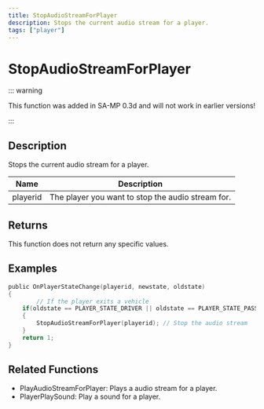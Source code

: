 ```yaml
---
title: StopAudioStreamForPlayer
description: Stops the current audio stream for a player.
tags: ["player"]
---
```


# StopAudioStreamForPlayer

<TagLinks />

::: warning

This function was added in SA-MP 0.3d and will not work in earlier versions!

:::

## Description

Stops the current audio stream for a player.

| Name     | Description                                       |
| -------- | ------------------------------------------------- |
| playerid | The player you want to stop the audio stream for. |

## Returns

This function does not return any specific values.

## Examples

```c
public OnPlayerStateChange(playerid, newstate, oldstate)
{
        // If the player exits a vehicle
	if(oldstate == PLAYER_STATE_DRIVER || oldstate == PLAYER_STATE_PASSENGER)
	{
	    StopAudioStreamForPlayer(playerid); // Stop the audio stream
	}
	return 1;
}
```

## Related Functions

- PlayAudioStreamForPlayer: Plays a audio stream for a player.
- PlayerPlaySound: Play a sound for a player.

